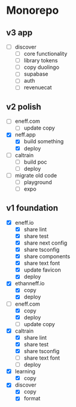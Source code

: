 # Monorepo

## v3 app

- [ ] discover
  - [ ] core functionality
  - [ ] library tokens
  - [ ] copy duolingo
  - [ ] supabase
  - [ ] auth
  - [ ] revenuecat

## v2 polish

- [ ] eneff.com
  - [ ] update copy
- [x] neff.app
  - [x] build something
  - [x] deploy
- [ ] caltrain
  - [ ] build poc
  - [ ] deploy
- [ ] migrate old code
  - [ ] playground
  - [ ] expo

## v1 foundation

- [x] eneff.io
  - [x] share lint
  - [x] share test
  - [x] share next config
  - [x] share tsconfig
  - [x] share components
  - [x] share text font
  - [x] update favicon
  - [x] deploy
- [x] ethanneff.io
  - [x] copy
  - [x] deploy
- [ ] eneff.com
  - [x] copy
  - [x] deploy
  - [ ] update copy
- [x] caltrain
  - [x] share lint
  - [x] share test
  - [x] share tsconfig
  - [ ] share text font
  - [ ] deploy
- [x] learning
  - [x] copy
- [x] discover
  - [x] copy
  - [x] format
